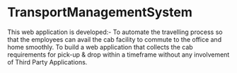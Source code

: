# TransportManagementSystem
This web application is developed:-
To automate the travelling process so that the employees can avail the cab facility to commute to the office and home smoothly.
To build a web application that collects the cab requirements for pick-up & drop within a timeframe without any involvement of Third Party Applications.
